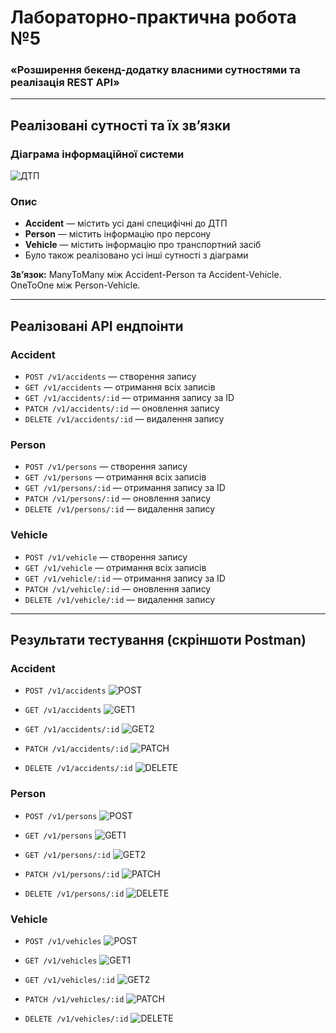 # Лабораторно-практична робота №5

### «Розширення бекенд-додатку власними сутностями та реалізація REST API»

---

## Реалізовані сутності та їх зв’язки

### Діаграма інформаційної системи

![ДТП](images/ДТП.png)

### Опис

- **Accident** — містить усі дані специфічні до ДТП
- **Person** — містить інформацію про персону
- **Vehicle** — містить інформацію про транспортний засіб
- Було також реалізовано усі інші сутності з діаграми

**Зв’язок:** ManyToMany між Accident-Person та Accident-Vehicle. OneToOne між Person-Vehicle.

---

## Реалізовані API ендпоінти

### Accident

- `POST /v1/accidents` — створення запису
- `GET /v1/accidents` — отримання всіх записів
- `GET /v1/accidents/:id` — отримання запису за ID
- `PATCH /v1/accidents/:id` — оновлення запису
- `DELETE /v1/accidents/:id` — видалення запису

### Person

- `POST /v1/persons` — створення запису
- `GET /v1/persons` — отримання всіх записів
- `GET /v1/persons/:id` — отримання запису за ID
- `PATCH /v1/persons/:id` — оновлення запису
- `DELETE /v1/persons/:id` — видалення запису

### Vehicle

- `POST /v1/vehicle` — створення запису
- `GET /v1/vehicle` — отримання всіх записів
- `GET /v1/vehicle/:id` — отримання запису за ID
- `PATCH /v1/vehicle/:id` — оновлення запису
- `DELETE /v1/vehicle/:id` — видалення запису

---

## Результати тестування (скріншоти Postman)

### Accident

- `POST /v1/accidents`
  ![POST](images/accidentCreate.png)

- `GET /v1/accidents`
  ![GET1](images/accidentGetAll.png)

- `GET /v1/accidents/:id`
  ![GET2](images/accidentGet.png)

- `PATCH /v1/accidents/:id`
  ![PATCH](images/accidentPatch.png)

- `DELETE /v1/accidents/:id`
  ![DELETE](images/accidentDelete.png)

### Person

- `POST /v1/persons`
  ![POST](images/personCreate.png)

- `GET /v1/persons`
  ![GET1](images/personGetAll.png)

- `GET /v1/persons/:id`
  ![GET2](images/personGet.png)

- `PATCH /v1/persons/:id`
  ![PATCH](images/personPatch.png)

- `DELETE /v1/persons/:id`
  ![DELETE](images/personDelete.png)

### Vehicle

- `POST /v1/vehicles`
  ![POST](images/vehicleCreate.png)

- `GET /v1/vehicles`
  ![GET1](images/vehicleGetAll.png)

- `GET /v1/vehicles/:id`
  ![GET2](images/vehicleGet.png)

- `PATCH /v1/vehicles/:id`
  ![PATCH](images/vehiclePatch.png)

- `DELETE /v1/vehicles/:id`
  ![DELETE](images/vehicleDelete.png)
